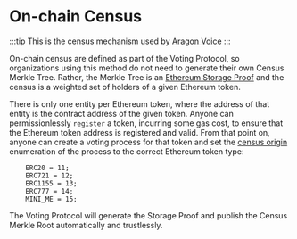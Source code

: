 # On-chain Census

:::tip
This is the census mechanism used by [Aragon Voice](https://voice.aragon.org/)
:::

On-chain census are defined as part of the Voting Protocol, so organizations using this method do not need to generate their own Census Merkle Tree. Rather, the Merkle Tree is an [Ethereum Storage Proof](../../architecture/smart-contracts/storage-proofs.md) and the census is a weighted set of holders of a given Ethereum token.

There is only one entity per Ethereum token, where the address of that entity is the contract address of the given token. Anyone can permissionlessly `register` a token, incurring some gas cost, to ensure that the Ethereum token address is registered and valid. From that point on, anyone can create a voting process for that token and set the [census origin](/architecture/smart-contracts/process.html) enumeration of the process to the correct Ethereum token type:
```
	ERC20 = 11;
	ERC721 = 12;
	ERC1155 = 13;
	ERC777 = 14;
	MINI_ME = 15;
```

The Voting Protocol will generate the Storage Proof and publish the Census Merkle Root automatically and trustlessly. 

